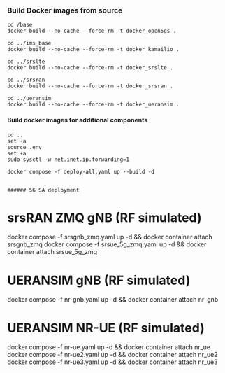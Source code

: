 ### Build Docker images from source
```
cd /base
docker build --no-cache --force-rm -t docker_open5gs .

cd ../ims_base
docker build --no-cache --force-rm -t docker_kamailio .

cd ../srslte
docker build --no-cache --force-rm -t docker_srslte .

cd ../srsran
docker build --no-cache --force-rm -t docker_srsran .

cd ../ueransim
docker build --no-cache --force-rm -t docker_ueransim .
```

#### Build docker images for additional components

```
cd ..
set -a
source .env
set +a
sudo sysctl -w net.inet.ip.forwarding=1

docker compose -f deploy-all.yaml up --build -d


###### 5G SA deployment

```
# srsRAN ZMQ gNB (RF simulated)
docker compose -f srsgnb_zmq.yaml up -d && docker container attach srsgnb_zmq
docker compose -f srsue_5g_zmq.yaml up -d && docker container attach srsue_5g_zmq



# UERANSIM gNB (RF simulated)
docker compose -f nr-gnb.yaml up -d && docker container attach nr_gnb

# UERANSIM NR-UE (RF simulated)
docker compose -f nr-ue.yaml up -d && docker container attach nr_ue
docker compose -f nr-ue2.yaml up -d && docker container attach nr_ue2
docker compose -f nr-ue3.yaml up -d && docker container attach nr_ue3
```
